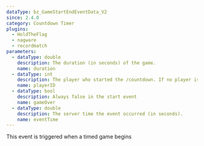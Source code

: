 ```yaml
---
dataType: bz_GameStartEndEventData_V2
since: 2.4.0
category: Countdown Timer
plugins:
  - HoldTheFlag
  - nagware
  - recordmatch
parameters:
  - dataType: double
    description: The duration (in seconds) of the game.
    name: duration
  - dataType: int
    description: The player who started the /countdown. If no player is tied to this event, this defaults to -1
    name: playerID
  - dataType: bool
    description: Always false in the start event
    name: gameOver
  - dataType: double
    description: The server time the event occurred (in seconds).
    name: eventTime
---
```


This event is triggered when a timed game begins

